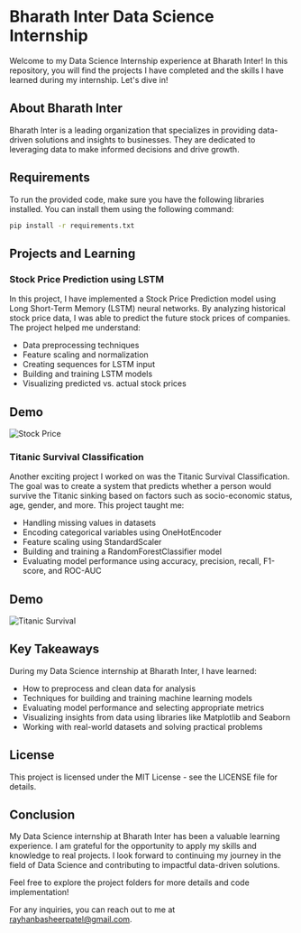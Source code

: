# Bharath Inter Data Science Internship

Welcome to my Data Science Internship experience at Bharath Inter! In this repository, you will find the projects I have completed and the skills I have learned during my internship. Let's dive in!

## About Bharath Inter

Bharath Inter is a leading organization that specializes in providing data-driven solutions and insights to businesses. They are dedicated to leveraging data to make informed decisions and drive growth.

## Requirements

To run the provided code, make sure you have the following libraries installed. You can install them using the following command:

```bash
pip install -r requirements.txt
```

## Projects and Learning

### Stock Price Prediction using LSTM

In this project, I have implemented a Stock Price Prediction model using Long Short-Term Memory (LSTM) neural networks. By analyzing historical stock price data, I was able to predict the future stock prices of companies. The project helped me understand:

- Data preprocessing techniques
- Feature scaling and normalization
- Creating sequences for LSTM input
- Building and training LSTM models
- Visualizing predicted vs. actual stock prices
## Demo

![Stock Price](imdvid/stock.gif)

### Titanic Survival Classification

Another exciting project I worked on was the Titanic Survival Classification. The goal was to create a system that predicts whether a person would survive the Titanic sinking based on factors such as socio-economic status, age, gender, and more. This project taught me:

- Handling missing values in datasets
- Encoding categorical variables using OneHotEncoder
- Feature scaling using StandardScaler
- Building and training a RandomForestClassifier model
- Evaluating model performance using accuracy, precision, recall, F1-score, and ROC-AUC

## Demo

![Titanic Survival](imdvid/titanic.gif)
## Key Takeaways

During my Data Science internship at Bharath Inter, I have learned:

- How to preprocess and clean data for analysis
- Techniques for building and training machine learning models
- Evaluating model performance and selecting appropriate metrics
- Visualizing insights from data using libraries like Matplotlib and Seaborn
- Working with real-world datasets and solving practical problems

## License
This project is licensed under the MIT License - see the LICENSE file for details.


## Conclusion

My Data Science internship at Bharath Inter has been a valuable learning experience. I am grateful for the opportunity to apply my skills and knowledge to real projects. I look forward to continuing my journey in the field of Data Science and contributing to impactful data-driven solutions.

Feel free to explore the project folders for more details and code implementation!

For any inquiries, you can reach out to me at rayhanbasheerpatel@gmail.com.